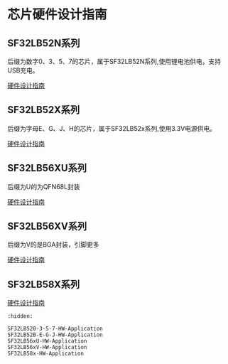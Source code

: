 # 芯片硬件设计指南

## SF32LB52N系列

后缀为数字0、3、5、7的芯片，属于SF32LB52N系列,使用锂电池供电，支持USB充电。

[硬件设计指南](/hardware/SF32LB520-3-5-7-HW-Application)

## SF32LB52X系列
后缀为字母E、G、J、H的芯片，属于SF32LB52x系列,使用3.3V电源供电。

[硬件设计指南](/hardware/SF32LB52B-E-G-J-HW-Application)


## SF32LB56XU系列

后缀为U的为QFN68L封装

[硬件设计指南](/hardware/SF32LB56xU-HW-Application)

## SF32LB56XV系列

后缀为V的是BGA封装，引脚更多

[硬件设计指南](/hardware/SF32LB56xV-HW-Application)

## SF32LB58X系列

[硬件设计指南](/hardware/SF32LB58x-HW-Application)

```{toctree}
:hidden:

SF32LB520-3-5-7-HW-Application
SF32LB52B-E-G-J-HW-Application
SF32LB56xU-HW-Application
SF32LB56xV-HW-Application
SF32LB58x-HW-Application

```